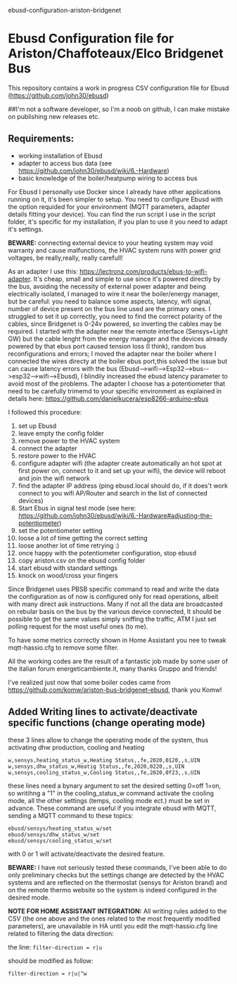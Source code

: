 ebusd-configuration-ariston-bridgenet
# Ebusd Configuration file for Ariston/Chaffoteaux/Elco Bridgenet Bus

This repository contains a work in progress CSV configuration file for Ebusd (https://github.com/john30/ebusd)

##I'm not a software developer, so I'm a noob on github, I can make mistake on publishing new releases etc.

## Requirements:
- working installation of Ebusd
- adapter to access bus data (see https://github.com/john30/ebusd/wiki/6.-Hardware)
- basic knowledge of the boiler/heatpump wiring to access bus 

For Ebusd I personally use Docker since I already have other applications running on it, it's been simpler to setup. 
You need to configure Ebusd with the option requided for your environment (MQTT parameters, adapter details fitting your device). You can find the run script I use in the script folder, it's specific for my installation, if you plan to use it you need to adapt it's settings.

**BEWARE:**  connecting external device to your heating system may void warranty and cause malfunctions, the HVAC system runs with power grid voltages, be really,really, really carefull!

As an adapter I use this: https://lectronz.com/products/ebus-to-wifi-adapter. 
It's cheap, small and simple to use since it's powered directly by the bus, avoiding the necessity of external power adapter and being electrically isolated, I managed to wire it near the boiler/energy manager, but be careful: you need to balance some aspects, latency, wifi signal, number of device present on the bus line used are the primary ones.
I struggled to set it up correctly, you need to find the correct polarity of the cables, since Bridgenet is 0-24v powered, so inverting the cables may be required. I started with the adapter near the remote interface (Sensys+Light GW) but the cable lenght from the energy manager and the devices already powered by that ebus port caused tension loss (I think), random bus reconfigurations and errors; I moved the adapter near the boiler where I connected the wires directy at the boiler ebus port,this solved the issue but can cause latency errors with the bus (Ebusd-->wifi-->Esp32-->bus-->esp32-->wifi-->Ebusd), I blindily increased the ebusd latency parameter to avoid most of the problems.
The adapter I choose has a potentiometer that need to be carefully trimemd to your specific environment as explained in details here:  https://github.com/danielkucera/esp8266-arduino-ebus

I followed this procedure:
1) set up Ebusd
2) leave empty the config folder
3) remove power to the HVAC system
4) connect the adapter
5) restore power to the HVAC
6) configure adapter wifi (the adapter create automatically an hot spot at first power on, connect to it and set up your wifi), the device will reboot and join the wifi network
7) find the adapter IP address (ping ebusd.local should do, if it does't work connect to you wifi AP/Router and search in the list of connected devices)
8) Start Ebus in signal test mode (see here: https://github.com/john30/ebusd/wiki/6.-Hardware#adjusting-the-potentiometer)
9) set the potentiometer setting
10) loose a lot of time getting the correct setting
11) loose another lot of time retrying :)
12) once happy with the potentiometer configuration, stop ebusd
13) copy ariston.csv on the ebusd config folder
14) start ebusd with standard settings
15) knock on wood/cross your fingers

Since Bridgenet uses PBSB specific command to read and write the data the configuration as of now is configured only for read operations, albeit with many direct ask instructions.
Many if not all the data are broadcasted on rebular basis on the bus by the various device connected, It should be possible to get the same values simply sniffing the traffic, ATM I just set polling request for the most useful ones (to me).

To have some metrics correctly shown in Home Assistant you nee to tweak mqtt-hassio.cfg to remove some filter.

All the working codes are the result of a fantastic job made by some user of the italian forum energeticambiente.it, many thanks Gruppo and friends!

I've realized just now that some boiler codes came from https://github.com/komw/ariston-bus-bridgenet-ebusd, thank you Komw!



## Added Writing lines to activate/deactivate specific functions (change operating mode)

these 3 lines allow to change the operating mode of the system, thus activating dhw production, cooling and heating

```
w,sensys,heating_status_w,Heating Status,,fe,2020,0120,,s,UIN
w,sensys,dhw_status_w,Heatig Status,,fe,2020,0220,,s,UIN
w,sensys,cooling_status_w,Cooling Status,,fe,2020,0f23,,s,UIN
```

these lines need a bynary argument to set the desired setting 0=off 1=on, so writihng a "1" in the cooling_status_w command activate the cooling mode, all the other settings (temps, cooling mode ect.) must be set in advance.
These command are useful if you integrate ebusd with MQTT, sending a MQTT command to these topics:

```
ebusd/sensys/heating_status_w/set
ebusd/sensys/dhw_status_w/set
ebusd/sensys/cooling_status_w/set
```

with 0 or 1 will activate/deactivate the desired feature.

**BEWARE:** I have not seriously tested these commands, I've been able to do only preliminary checks but the settings change are detected by the HVAC systems and are reflected on the thermostat (sensys for Ariston brand) and on the remote thermo website so the system is indeed configured in the desired mode.

**NOTE FOR HOME ASSISTANT INTEGRATION:** All writing rules added to the CSV (the one above and the ones related to the most frequently modified parameters), are unavailable in HA until you edit the mqtt-hassio.cfg line related to filtering the data direction:

the line:
`filter-direction = r|u`

should be modified as follow:

`filter-direction = r|u|^w`





